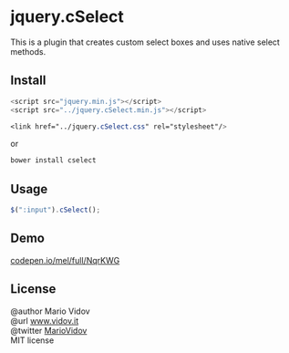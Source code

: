 # jquery.cSelect
This is a plugin that creates custom select boxes and uses native select methods.
## Install
```javascript
<script src="jquery.min.js"></script>
<script src="../jquery.cSelect.min.js"></script>
```
```css
<link href="../jquery.cSelect.css" rel="stylesheet"/>
```
or 
```javascript
bower install cselect
```
## Usage
```javascript
$(":input").cSelect();
```
## Demo
<a href="http://codepen.io/mel/full/NqrKWG" target="_blank">codepen.io/mel/full/NqrKWG</a>
## License
@author Mario Vidov <br />
@url <a href="http://vidov.it" target="_blank">www.vidov.it</a> <br />
@twitter  <a href="http://twitter.com/MarioVidov" target="_blank">MarioVidov</a> <br />
MIT license